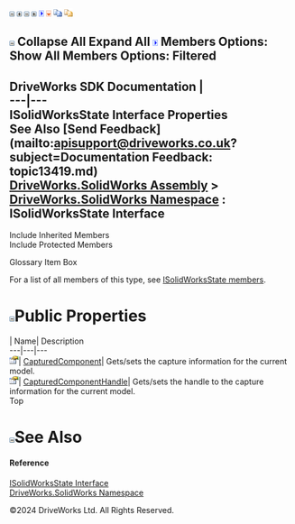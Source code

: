 ![](dotnetimages/collapse.gif) ![](dotnetimages/expand.gif) ![](dotnetimages/collapse.gif) ![](dotnetimages/expand.gif) ![](dotnetimages/drpdown.gif) ![](dotnetimages/drpdown_orange.gif) ![](dotnetimages/copycode.gif) ![](dotnetimages/copycodeHighlight.gif)

![](dotnetimages/collapse.gif) Collapse All Expand All ![](dotnetimages/drpdown.gif) Members Options: Show All  Members Options: Filtered   
---  
DriveWorks SDK Documentation  |   
---|---  
ISolidWorksState Interface Properties   
See Also [Send Feedback](mailto:apisupport@driveworks.co.uk?subject=Documentation Feedback: topic13419.md)  
[DriveWorks.SolidWorks Assembly](topic13342.md) > [DriveWorks.SolidWorks Namespace](topic13345.md) : ISolidWorksState Interface  
---  
  
Include Inherited Members    
Include Protected Members    


Glossary Item Box

For a list of all members of this type, see [ISolidWorksState members](topic13420.md).

# ![](dotnetimages/collapse.gif)Public Properties

| Name| Description  
---|---|---  
![ Property](dotnetimages/Property.gif)| [CapturedComponent](topic13430.md)| Gets/sets the capture information for the current model.   
![ Property](dotnetimages/Property.gif)| [CapturedComponentHandle](topic13431.md)| Gets/sets the handle to the capture information for the current model.   
Top

# ![](dotnetimages/collapse.gif)See Also

#### Reference

[ISolidWorksState Interface](topic13419.md)   
[DriveWorks.SolidWorks Namespace](topic13345.md)

©2024 DriveWorks Ltd. All Rights Reserved.
